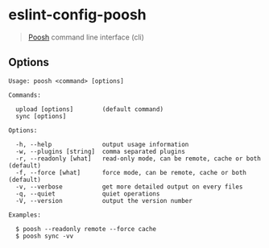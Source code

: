 # eslint-config-poosh
> [Poosh](https://github.com/yvele/poosh) command line interface (cli)

## Options

```
Usage: poosh <command> [options]

Commands:

  upload [options]        (default command)
  sync [options]

Options:

  -h, --help              output usage information
  -w, --plugins [string]  comma separated plugins
  -r, --readonly [what]   read-only mode, can be remote, cache or both (default)
  -f, --force [what]      force mode, can be remote, cache or both (default)
  -v, --verbose           get more detailed output on every files
  -q, --quiet             quiet operations
  -V, --version           output the version number

Examples:

  $ poosh --readonly remote --force cache
  $ poosh sync -vv
```
